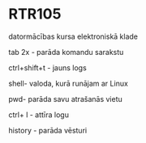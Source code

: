 # RTR105
datormācības kursa elektroniskā klade


tab 2x - parāda komandu sarakstu


ctrl+shift+t - jauns logs


shell- valoda, kurā runājam ar Linux


pwd- parāda savu atrašanās vietu


ctrl+ l - attīra logu


history - parāda vēsturi


